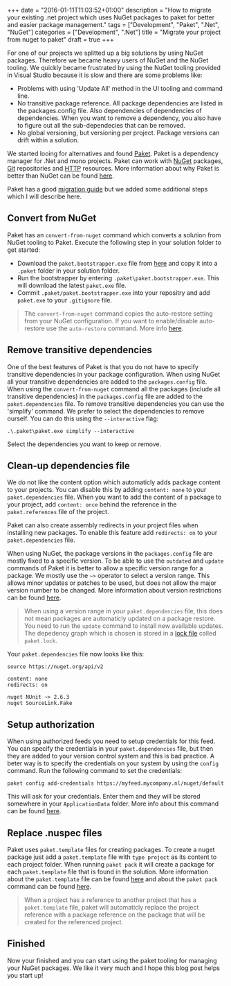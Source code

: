 +++
date = "2016-01-11T11:03:52+01:00"
description = "How to migrate your existing .net project which uses NuGet packages to paket for better and easier package management."
tags = ["Development", "Paket", ".Net", "NuGet"]
categories = ["Development", ".Net"]
title = "Migrate your project from nuget to paket"
draft = true 
+++

For one of our projects we splitted up a big solutions by using NuGet packages. Therefore we became heavy users of NuGet and the NuGet tooling. We quickly became frustrated by using the NuGet tooling provided in Visual Studio because it is slow and there are some problems like:

* Problems with using 'Update All' method in the UI tooling and command line.
* No transitive package reference. All package dependencies are listed in the packages.config file. Also dependencies of dependencies of dependencies. When you want to remove a dependency, you also have to figure out all the sub-dependecies that can be removed.
* No global versioning, but versioning per project. Package versions can drift within a solution.

We started looing for alternatives and found [Paket](https://fsprojects.github.io/Paket/index.html). Paket is a dependency manager for .Net and mono projects. Paket can work with [NuGet](https://www.nuget.org/) packages, [Git](https://fsprojects.github.io/Paket/git-dependencies.html) repositories and [HTTP](https://fsprojects.github.io/Paket/http-dependencies.html) resources. More information about why Paket is better than NuGet can be found [here](http://fsprojects.github.io/Paket/faq.html).

Paket has a good [migration guide](http://fsprojects.github.io/Paket/convert-from-nuget-tutorial.html) but we added some additional steps which I will describe here.

## Convert from NuGet

Paket has an `convert-from-nuget` command which converts a solution from NuGet tooling to Paket. Execute the following step in your solution folder to get started:

* Download the `paket.bootstrapper.exe` file from [here](https://github.com/fsprojects/Paket/releases/tag/2.42.3) and copy it into a `.paket` folder in your solution folder.
* Run the bootstrapper by entering `.paket\paket.bootstrapper.exe`. This will download the latest `paket.exe` file.
* Commit `.paket/paket.bootstrapper.exe` into your repositry and add `paket.exe` to your `.gitignore` file.

> The `convert-from-nuget` command copies the auto-restore setting from your NuGet configuration. If you want to enable/disable auto-restore use the `auto-restore` command. More info [here](https://fsprojects.github.io/Paket/paket-auto-restore.html).

## Remove transitive dependencies

One of the best features of Paket is that you do not have to specify transitive dependencies in your package configuration. When using NuGet all your transitive dependencies are added to the `packages.config` file. When using the `convert-from-nuget` command all the packages (include all transitive dependencies) in the `packages.config` file are added to the `paket.dependencies` file. To remove transitive dependencies you can use the 'simplify' command. We prefer to select the dependencies to remove ourself. You can do this using the `--interactive` flag:

`.\.paket\paket.exe simplify --interactive`  

Select the dependencies you want to keep or remove.

## Clean-up dependencies file

We do not like the content option which automaticly adds package content to your projects. You can disable this by adding `content: none` to your `paket.dependencies` file. When you want to add the content of a package to your project, add `content: once` behind the reference in the `paket.references` file of the project.

Paket can also create assembly redirects in your project files when installing new packages. To enable this feature add `redirects: on` to your `paket.dependencies` file.

When using NuGet, the package versions in the `packages.config` file are mostly fixed to a specific version. To be able to use the `outdated` and `update` commands of Paket it is better to allow a specific version range for a package.  We mostly use the `~>` operator to select a version range. This allows minor updates or patches to be used, but does not allow the major version number to be changed. More information about version restrictions can be found [here](https://fsprojects.github.io/Paket//dependencies-file.html). 

> When using a version range in your `paket.dependencies` file, this does not mean packages are automaticly updated on a package restore. You need to run the `update` command to install new available updates. The depedency graph which is chosen is stored in a [lock file](https://fsprojects.github.io/Paket//lock-file.html) called `paket.lock`.

Your `paket.dependencies` file now looks like this:

```
source https://nuget.org/api/v2

content: none
redirects: on

nuget NUnit ~> 2.6.3
nuget SourceLink.Fake
```  

## Setup authorization

When using authorized feeds you need to setup credentials for this feed. You can specify the credentials in your `paket.dependencies` file, but then they are added to your version control system and this is bad practice. A beter way is to specify the credentials on your system by using the `config` command. Run the following command to set the credentials:

`paket config add-credentials https://myfeed.mycompany.nl/nuget/default`

This will ask for your credentials. Enter them and they will be stored somewhere in your `ApplicationData` folder. More info about this command can be found [here](https://fsprojects.github.io/Paket//paket-config.html).  

## Replace .nuspec files

Paket uses `paket.template` files for creating packages. To create a nuget package just add a `paket.template` file with `type project` as its content to each project folder. When running `paket pack` it will create a package for each `paket.template` file that is found in the solution. More information about the `paket.template` file can be found [here](https://fsprojects.github.io/Paket//template-files.html) and about the `paket pack` command can be found [here](https://fsprojects.github.io/Paket//paket-pack.html).

> When a project has a reference to another project that has a `paket.template` file, paket will automaticly replace the project reference with a package reference on the package that will be created for the referenced project. 

## Finished

Now your finished and you can start using the paket tooling for managing your NuGet packages. We like it very much and I hope this blog post helps you start up!